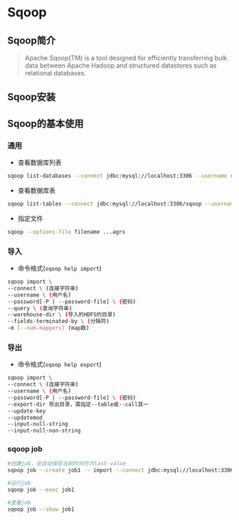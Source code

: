 # Sqoop

## Sqoop简介

> Apache Sqoop(TM) is a tool designed for efficiently transferring bulk data between Apache Hadoop and structured datastores such as relational databases.

## Sqoop安装

## Sqoop的基本使用

### 通用

- 查看数据库列表
```bash
sqoop list-databases --connect jdbc:mysql://localhost:3306 --username root --password 123456
```
- 查看数据库表
```bash
sqoop list-tables --connect jdbc:mysql://localhost:3306/sqoop --username root --password 123456
```
- 指定文件
```bash
sqoop --options-file filename ...agrs
```

### 导入

- 命令格式(`sqoop help import`)
```bash
sqoop import \
--connect \ (连接字符串)
--username \ (用户名)
--password[-P | --password-file] \ (密码)
--query \ (查询字符串)
--warehouse-dir \ (导入的HDFS的目录)
--fields-terminated-by \ (分隔符)
-m [--num-mappers] (map数)
```

### 导出
- 命令格式(`sqoop help export`)
```bash
sqoop import \
--connect \ (连接字符串)
--username \ (用户名)
--password[-P | --password-file] \ (密码)
--export-dir 导出目录，需指定--table或--call其一
--update-key
--updatemod
--input-null-string
--input-null-non-string
```

### sqoop job

```bash
#创建job，会自动保存当前时间作为last-value
sqoop job --create job1 -- import --connect jdbc:mysql://localhost:3306/sqoop --username root --password 123456 --table bigdata --check-column last_mod_ts --incremental lastmodified --last-value "2019-06-26 15:20:22.0" -m 1 --warehouse-dir /sqoop/ --append
```
```bash
#运行job
sqoop job --exec job1
```

```bash
#查看job
sqoop job --show job1
```